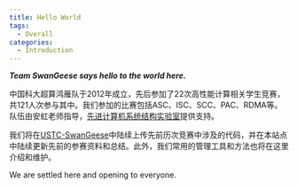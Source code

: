 ```yaml
---
title: Hello World
tags:
  - Overall
categories:
  - Introduction
---
```

***Team SwanGeese says hello to the world here.***

中国科大超算鸿雁队于2012年成立，先后参加了22次高性能计算相关学生竞赛，共121人次参与其中。我们参加的比赛包括ASC、ISC、SCC、PAC、RDMA等。队伍由安虹老师指导，[先进计算机系统结构实验室](http://acsa.ustc.edu.cn)提供支持。

我们将在[USTC-SwanGeese](https://github.com/USTC-SwanGeese)中陆续上传先前历次竞赛中涉及的代码，并在本站点中陆续更新先前的参赛资料和总结。此外，我们常用的管理工具和方法也将在这里介绍和维护。

We are settled here and opening to everyone.
